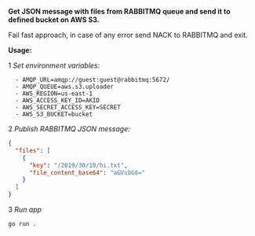 **Get JSON message with files from RABBITMQ queue and send it to defined bucket on AWS S3.**

Fail fast approach, in case of any error send NACK to RABBITMQ and exit. 

**Usage:**

1 _Set environment variables:_

      - AMQP_URL=amqp://guest:guest@rabbitmq:5672/
      - AMQP_QUEUE=aws.s3.uploader
      - AWS_REGION=us-east-1
      - AWS_ACCESS_KEY_ID=AKID
      - AWS_SECRET_ACCESS_KEY=SECRET
      - AWS_S3_BUCKET=bucket

2 _Publish RABBITMQ JSON message:_

```json
{
  "files": [
    {
      "key": "/2019/30/10/hi.txt",
      "file_content_base64": "aGVsbG8="
    }
  ]
}
```


3 _Run app_

```bash
go run .
```


